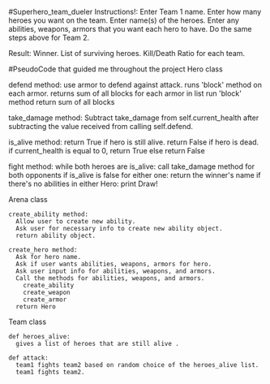 #Superhero_team_dueler
Instructions!:
  Enter Team 1 name.
  Enter how many heroes you want on the team.
  Enter name(s) of the heroes.
  Enter any abilities, weapons, armors that you want each hero to have.
  Do the same steps above for Team 2.

Result:
  Winner.
  List of surviving heroes.
  Kill/Death Ratio for each team.

#PseudoCode that guided me throughout the project
Hero class

  defend method:
    use armor to defend against attack.
    runs 'block' method on each armor.
    returns sum of all blocks
    for each armor in list
      run 'block' method
    return sum of all blocks

  take_damage method:
    Subtract take_damage from self.current_health after subtracting the value
    received from calling self.defend.

  is_alive method:
    return True if hero is still alive.
    return False if hero is dead.
    if current_health is equal to 0,
      return True
    else
      return False  

  fight method:
    while both  heroes are is_alive:
      call take_damage method for both opponents
      if is_alive is false for either one:
        return the winner's  name
      if there's no abilities in either Hero:
        print Draw!

  Arena class

    create_ability method:
      Allow user to create new ability.
      Ask user for necessary info to create new ability object.
      return ability object.

    create_hero method:
      Ask for hero name.
      Ask if user wants abilities, weapons, armors for hero.
      Ask user input info for abilities, weapons, and armors.
      Call the methods for abilities, weapons, and armors.
        create_ability
        create_weapon
        create_armor
      return Hero

  Team class

    def heroes_alive:
      gives a list of heroes that are still alive .

    def attack:
      team1 fights team2 based on random choice of the heroes_alive list.
      team1 fights team2.
